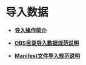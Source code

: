 # 导入数据<a name="modelarts_23_0005"></a>

-   **[导入操作简介](导入操作简介.md)**  

-   **[OBS目录导入数据规范说明](OBS目录导入数据规范说明.md)**  

-   **[Manifest文件导入规范说明](Manifest文件导入规范说明.md)**  


